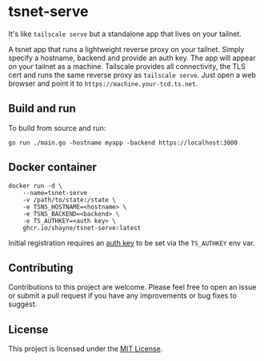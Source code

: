 # tsnet-serve
It's like `tailscale serve` but a standalone app that lives on your tailnet. 

A tsnet app that runs a lightweight reverse proxy on your tailnet. Simply specify
a hostname, backend and provide an auth key. The app will appear on your tailnet
as a machine. Tailscale provides all connectivity, the TLS cert and
runs the same reverse proxy as `tailscale serve`. Just open a web browser and point
it to `https://machine.your-tcd.ts.net`.

## Build and run
To build from source and run:

```shell
go run ./main.go -hostname myapp -backend https://localhost:3000
```

## Docker container
```shell
docker run -d \
    --name=tsnet-serve
    -v /path/to/state:/state \
    -e TSNS_HOSTNAME=<hostname> \
    -e TSNS_BACKEND=<backend> \
    -e TS_AUTHKEY=<auth key> \
    ghcr.io/shayne/tsnet-serve:latest
```

Initial registration requires an [auth key](https://tailscale.com/kb/1085/auth-keys/) to be set via the `TS_AUTHKEY` env var. 


## Contributing

Contributions to this project are welcome. Please feel free to open an issue or submit a pull request if you have any improvements or bug fixes to suggest.


## License

This project is licensed under the [MIT License](LICENSE).
